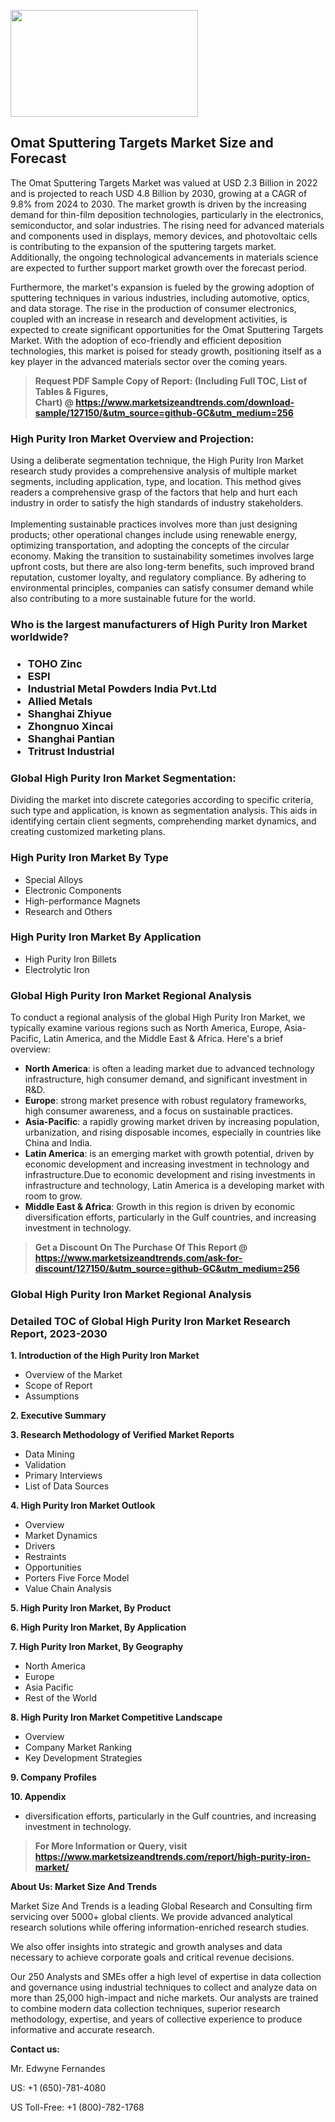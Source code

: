<p><img class="alignnone size-medium wp-image-20088" src="https://ffe5etoiles.com/wp-content/uploads/2024/12/MST1-300x171.png" alt="" width="300" height="171" /></p><h2>Omat Sputtering Targets Market Size and Forecast</h2><p>The Omat Sputtering Targets Market was valued at USD 2.3 Billion in 2022 and is projected to reach USD 4.8 Billion by 2030, growing at a CAGR of 9.8% from 2024 to 2030. The market growth is driven by the increasing demand for thin-film deposition technologies, particularly in the electronics, semiconductor, and solar industries. The rising need for advanced materials and components used in displays, memory devices, and photovoltaic cells is contributing to the expansion of the sputtering targets market. Additionally, the ongoing technological advancements in materials science are expected to further support market growth over the forecast period.</p><p>Furthermore, the market's expansion is fueled by the growing adoption of sputtering techniques in various industries, including automotive, optics, and data storage. The rise in the production of consumer electronics, coupled with an increase in research and development activities, is expected to create significant opportunities for the Omat Sputtering Targets Market. With the adoption of eco-friendly and efficient deposition technologies, this market is poised for steady growth, positioning itself as a key player in the advanced materials sector over the coming years.</p></p><blockquote id="" class=""><strong>Request PDF Sample Copy of Report: (Including Full TOC, List of Tables &amp; Figures, Chart)&nbsp;@&nbsp;<strong><a href="https://www.marketsizeandtrends.com/download-sample/127150/&utm_source=github-GC&utm_medium=256" target="_blank">https://www.marketsizeandtrends.com/download-sample/127150/&utm_source=github-GC&utm_medium=256</a></strong></strong></blockquote><h3 id="" class="">High Purity Iron Market&nbsp;Overview and Projection:</h3><p id="" class="">Using a deliberate segmentation technique, the High Purity Iron Market research study provides a comprehensive analysis of multiple market segments, including application, type, and location. This method gives readers a comprehensive grasp of the factors that help and hurt each industry in order to satisfy the high standards of industry stakeholders. <br /> <br />Implementing sustainable practices involves more than just designing products; other operational changes include using renewable energy, optimizing transportation, and adopting the concepts of the circular economy. Making the transition to sustainability sometimes involves large upfront costs, but there are also long-term benefits, such improved brand reputation, customer loyalty, and regulatory compliance. By adhering to environmental principles, companies can satisfy consumer demand while also contributing to a more sustainable future for the world.</p><h3 id="" class="">Who is the largest manufacturers of&nbsp;High Purity Iron Market worldwide?</h3><h3 class=""><p><ul><li>TOHO Zinc </li><li> ESPI </li><li> Industrial Metal Powders India Pvt.Ltd </li><li> Allied Metals </li><li> Shanghai Zhiyue </li><li> Zhongnuo Xincai </li><li> Shanghai Pantian </li><li> Tritrust Industrial</li></ul></p></h3><h3 id="" class="">Global&nbsp;High Purity Iron Market Segmentation:</h3><p id="" class="">Dividing the market into discrete categories according to specific criteria, such type and application, is known as segmentation analysis. This aids in identifying certain client segments, comprehending market dynamics, and creating customized marketing plans.</p><h3 id="" class="">High Purity Iron Market&nbsp;By Type</h3><p><p><ul><li>Special Alloys </li><li> Electronic Components </li><li> High-performance Magnets </li><li> Research and Others</p></li></ul></p></p><h3 id="" class="">High Purity Iron Market&nbsp;By Application</h3><p class=""><p><ul><li>High Purity Iron Billets </li><li> Electrolytic Iron</li></ul></p></p><h3 id="" class="">Global High Purity Iron Market Regional Analysis</h3><p id="" class="">To conduct a regional analysis of the global High Purity Iron Market, we typically examine various regions such as North America, Europe, Asia-Pacific, Latin America, and the Middle East &amp; Africa. Here's a brief overview:</p><ul><li><strong>North America</strong>: is often a leading market due to advanced technology infrastructure, high consumer demand, and significant investment in R&amp;D.</li><li><strong>Europe</strong>: strong market presence with robust regulatory frameworks, high consumer awareness, and a focus on sustainable practices.</li><li><strong>Asia-Pacific</strong>: a rapidly growing market driven by increasing population, urbanization, and rising disposable incomes, especially in countries like China and India.</li><li><strong>Latin America</strong>: is an emerging market with growth potential, driven by economic development and increasing investment in technology and infrastructure.Due to economic development and rising investments in infrastructure and technology, Latin America is a developing market with room to grow.</li><li><strong>Middle East &amp; Africa</strong>: Growth in this region is driven by economic diversification efforts, particularly in the Gulf countries, and increasing investment in technology.</li></ul><blockquote id="" class=""><strong>Get a Discount On The Purchase Of This Report @ <strong><a href="https://www.marketsizeandtrends.com/ask-for-discount/127150/&utm_source=github-GC&utm_medium=256" target="_blank">https://www.marketsizeandtrends.com/ask-for-discount/127150/&utm_source=github-GC&utm_medium=256</a></strong></strong></blockquote><h3 id="" class="">Global High Purity Iron Market Regional Analysis</h3><h3 id="" class="">Detailed TOC of Global High Purity Iron Market Research Report, 2023-2030</h3><p id="" class=""><strong>1. Introduction of the High Purity Iron Market</strong></p><ul><li>Overview of the Market</li><li>Scope of Report</li><li>Assumptions</li></ul><p id="" class=""><strong>2. Executive Summary</strong></p><p id="" class=""><strong>3. Research Methodology of Verified Market Reports</strong></p><ul><li>Data Mining</li><li>Validation</li><li>Primary Interviews</li><li>List of Data Sources</li></ul><p id="" class=""><strong>4. High Purity Iron Market Outlook</strong></p><ul><li>Overview</li><li>Market Dynamics</li><li>Drivers</li><li>Restraints</li><li>Opportunities</li><li>Porters Five Force Model</li><li>Value Chain Analysis</li></ul><p id="" class=""><strong>5. High Purity Iron Market, By Product</strong></p><p id="" class=""><strong>6. High Purity Iron Market, By Application</strong></p><p id="" class=""><strong>7. High Purity Iron Market, By Geography</strong></p><ul><li>North America</li><li>Europe</li><li>Asia Pacific</li><li>Rest of the World</li></ul><p id="" class=""><strong>8. High Purity Iron Market Competitive Landscape</strong></p><ul><li>Overview</li><li>Company Market Ranking</li><li>Key Development Strategies</li></ul><p id="" class=""><strong>9. Company Profiles</strong></p><p id="" class=""><strong>10. Appendix</strong></p><ul><li>diversification efforts, particularly in the Gulf countries, and increasing investment in technology.</li></ul><blockquote id="" class=""><strong>For More Information or Query, visit <strong><strong><a href="https://www.marketsizeandtrends.com/report/high-purity-iron-market/" target="_blank">https://www.marketsizeandtrends.com/report/high-purity-iron-market/</a></strong></strong></strong></blockquote><p id="" class=""><strong>About Us: Market Size And Trends</strong></p><p id="" class="">Market Size And Trends is a leading Global Research and Consulting firm servicing over 5000+ global clients. We provide advanced analytical research solutions while offering information-enriched research studies.</p><p id="" class="">We also offer insights into strategic and growth analyses and data necessary to achieve corporate goals and critical revenue decisions.</p><p id="" class="">Our 250 Analysts and SMEs offer a high level of expertise in data collection and governance using industrial techniques to collect and analyze data on more than 25,000 high-impact and niche markets. Our analysts are trained to combine modern data collection techniques, superior research methodology, expertise, and years of collective experience to produce informative and accurate research.</p><p id="" class=""><strong>Contact us:</strong></p><p id="" class="">Mr. Edwyne Fernandes</p><p id="" class="">US: +1 (650)-781-4080</p><p id="" class="">US Toll-Free: +1 (800)-782-1768</p>
